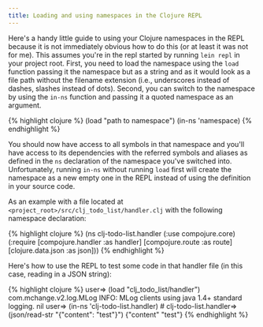 ```yaml
---
title: Loading and using namespaces in the Clojure REPL
---
```

Here's a handy little guide to using your Clojure namespaces in the REPL because it is not immediately obvious how to do this (or at least it was not for me). This assumes you're in the repl started by running `lein repl` in your project root. First, you need to load the namespace using the `load` function passing it the namespace but as a string and as it would look as a file path without the filename extension (i.e., underscores instead of dashes, slashes instead of dots). Second, you can switch to the namespace by using the `in-ns` function and passing it a quoted namespace as an argument.

{% highlight clojure %}
(load "path to namespace")
(in-ns 'namespace)
{% endhighlight %}

You should now have access to all symbols in that namespace and you'll have access to its dependencies with the referred symbols and aliases as defined in the `ns` declaration of the namespace you've switched into. Unfortunately, running `in-ns` without running `load` first will create the namespace as a new empty one in the REPL instead of using the definition in your source code.

As an example with a file located at `<project_root>/src/clj_todo_list/handler.clj` with the following namespace declaration:

{% highlight clojure %}
(ns clj-todo-list.handler
  (:use compojure.core)
  (:require [compojure.handler :as handler]
            [compojure.route :as route]
            [clojure.data.json :as json]))
{% endhighlight %}

Here's how to use the REPL to test some code in that handler file (in this case, reading in a JSON string):

{% highlight clojure %}
user=> (load "clj_todo_list/handler")
com.mchange.v2.log.MLog <clinit>
INFO: MLog clients using java 1.4+ standard logging.
nil
user=> (in-ns 'clj-todo-list.handler)
#<Namespace clj-todo-list.handler>
clj-todo-list.handler=> (json/read-str "{\"content\": \"test\"}")
{"content" "test"}
{% endhighlight %}
